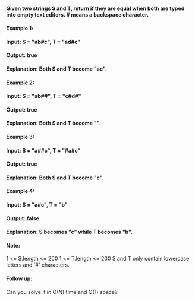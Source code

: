 #### Given two strings S and T, return if they are equal when both are typed into empty text editors. # means a backspace character.

#### Example 1:

#### Input: S = "ab#c", T = "ad#c"
#### Output: true
#### Explanation: Both S and T become "ac".
#### Example 2:

#### Input: S = "ab##", T = "c#d#"
#### Output: true
#### Explanation: Both S and T become "".
#### Example 3:

#### Input: S = "a##c", T = "#a#c"
#### Output: true
#### Explanation: Both S and T become "c".
#### Example 4:

#### Input: S = "a#c", T = "b"
#### Output: false
#### Explanation: S becomes "c" while T becomes "b".
#### Note:

1 <= S.length <= 200
1 <= T.length <= 200
S and T only contain lowercase letters and '#' characters.
#### Follow up:

Can you solve it in O(N) time and O(1) space?
